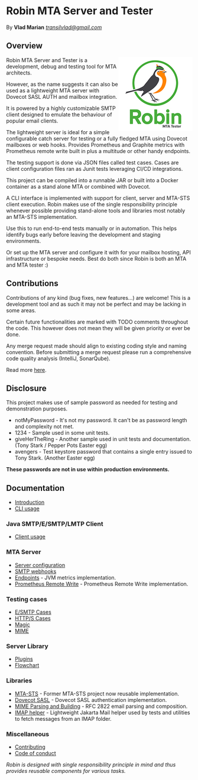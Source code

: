 Robin MTA Server and Tester
===========================
By **Vlad Marian** *<transilvlad@gmail.com>*


Overview
--------
<img align="right" width="200" height="200" src="doc/img/robin.jpg" alt="Logo">
Robin MTA Server and Tester is a development, debug and testing tool for MTA architects.

However, as the name suggests it can also be used as a lightweight MTA server with Dovecot SASL AUTH and mailbox integration.

It is powered by a highly customizable SMTP client designed to emulate the behaviour of popular email clients.

The lightweight server is ideal for a simple configurable catch server for testing or a fully fledged MTA using Dovecot mailboxes or web hooks.
Provides Prometheus and Graphite metrics with Prometheus remote write built in plus a multitude or other handy endpoints.

The testing support is done via JSON files called test cases.
Cases are client configuration files ran as Junit tests leveraging CI/CD integrations.

This project can be compiled into a runnable JAR or built into a Docker container as a stand alone MTA or combined with Dovecot.

A CLI interface is implemented with support for client, server and MTA-STS client execution.
Robin makes use of the single responsibility principle whenever possible providing stand-alone tools and libraries most notably an MTA-STS implementation.

Use this to run end-to-end tests manually or in automation.
This helps identify bugs early before leaving the development and staging environments.

Or set up the MTA server and configure it with for your mailbox hosting, API infrastructure or bespoke needs.
Best do both since Robin is both an MTA and MTA tester :)

Contributions
-------------
Contributions of any kind (bug fixes, new features...) are welcome!
This is a development tool and as such it may not be perfect and may be lacking in some areas.

Certain future functionalities are marked with TODO comments throughout the code.
This however does not mean they will be given priority or ever be done.

Any merge request made should align to existing coding style and naming convention.
Before submitting a merge request please run a comprehensive code quality analysis (IntelliJ, SonarQube).

Read more [here](contributing.md).


Disclosure
----------
This project makes use of sample password as needed for testing and demonstration purposes.

- notMyPassword - It's not my password. It can't be as password length and complexity not met.
- 1234 - Sample used in some unit tests.
- giveHerTheRing - Another sample used in unit tests and documentation. (Tony Stark / Pepper Pots Easter egg)
- avengers - Test keystore password that contains a single entry issued to Tony Stark. (Another Easter egg)

**These passwords are not in use within production environments.**


Documentation
-------------
- [Introduction](doc/introduction.md)
- [CLI usage](doc/cli.md)

### Java SMTP/E/SMTP/LMTP Client
- [Client usage](doc/client.md)

### MTA Server
- [Server configuration](doc/server.md)
- [SMTP webhooks](doc/webhooks.md)
- [Endpoints](doc/endpoints.md) - JVM metrics implementation.
- [Prometheus Remote Write](doc/prometheus.md) - Prometheus Remote Write implementation.

### Testing cases
- [E/SMTP Cases](doc/case-smtp.md)
- [HTTP/S Cases](doc/case-http.md)
- [Magic](doc/magic.md)
- [MIME](doc/mime.md)

### Server Library
- [Plugins](doc/plugins.md)
- [Flowchart](doc/flowchart.md)

### Libraries
- [MTA-STS](doc/lib/mta-sts/readme.md) - Former MTA-STS project now reusable implementation.
- [Dovecot SASL](doc/lib/dovecot-sasl.md) - Dovecot SASL authentication implementation.
- [MIME Parsing and Building](doc/lib/mime.md) - RFC 2822 email parsing and composition.
- [IMAP helper](doc/lib/imap.md) - Lightweight Jakarta Mail helper used by tests and utilities to fetch messages from an IMAP folder.

### Miscellaneous
- [Contributing](contributing.md)
- [Code of conduct](code_of_conduct.md)

_Robin is designed with single responsibility principle in mind and thus provides reusable components for various tasks._
